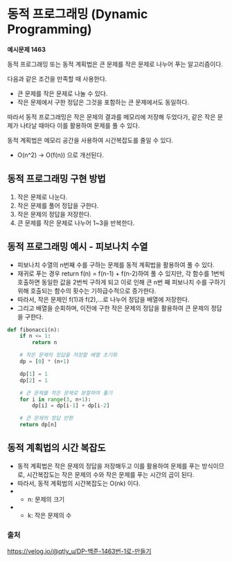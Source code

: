 # 동적 프로그래밍 (Dynamic Programming)
<b>예시문제 1463</b>

<p>동적 프로그래밍 또는 동적 계획법은 큰 문제를 작은 문제로 나누어 푸는 알고리즘이다.</p>

다음과 같은 조건을 만족할 때 사용한다.
- 큰 문제를 작은 문제로 나눌 수 있다.
- 작은 문제에서 구한 정답은 그것을 포함하는 큰 문제에서도 동일하다.

따라서 동적 프로그래밍은 작은 문제의 결과를 메모리에 저장해 두었다가, 같은 작은 문제가 나타날 때마다 이를 활용하여 문제를 풀 수 있다.

동적 계획법은 메모리 공간을 사용하여 시간복잡도를 줄일 수 있다.
- O(n^2) -> O(f(n)) 으로 개선된다.

## 동적 프로그래밍 구현 방법
1. 작은 문제로 나눈다.
2. 작은 문제를 풀어 정답을 구한다.
3. 작은 문제의 정답을 저장한다.
4. 큰 문제를 작은 문제로 나누어 1~3을 반복한다.

## 동적 프로그래밍 예시 - 피보나치 수열
- 피보나치 수열의 n번째 수를 구하는 문제를 동적 계획법을 활용하여 풀 수 있다.
- 재귀로 푸는 경우 return f(n) = f(n-1) + f(n-2)하여 풀 수 있지만, 각 함수를 1번씩 호출하면 동일한 값을 2번씩 구하게 되고 이로 인해 큰 n번 째 피보나치 수를 구하기 위해 호출되는 함수의 횟수는 기하급수적으로 증가한다.
- 따라서, 작은 문제인 f(1)과 f(2),…로 나누어 정답을 배열에 저장한다.
- 그리고 배열을 순회하며, 이전에 구한 작은 문제의 정답을 활용하여 큰 문제의 정답을 구한다.

```python
def fibonacci(n):
    if n <= 1:
        return n

    # 작은 문제의 정답을 저장할 배열 초기화
    dp = [0] * (n+1)

    dp[1] = 1
    dp[2] = 1

    # 큰 문제를 작은 문제로 분할하여 풀기
    for i in range(3, n+1):
        dp[i] = dp[i-1] + dp[i-2]

    # 큰 문제의 정답 반환
    return dp[n]
```

## 동적 계획법의 시간 복잡도
- 동적 계획법은 작은 문제의 정답을 저장해두고 이를 활용하여 문제를 푸는 방식이므로, 시간복잡도는 작은 문제의 수와 작은 문제를 푸는 시간의 곱이 된다.
- 따라서, 동적 계획법의 시간복잡도는 O(nk) 이다.
- - n: 문제의 크기
- - k: 작은 문제의 수


### 출처
https://velog.io/@qtly_u/DP-백준-1463번-1로-만들기